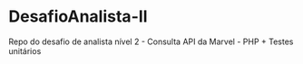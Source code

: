# DesafioAnalista-II
Repo do desafio de analista nível 2 - Consulta API da Marvel - PHP + Testes unitários 
